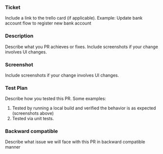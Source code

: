 ### Ticket

Include a link to the trello card (if applicable).
Example: Update bank account flow to register new bank account

### Description

Describe what you PR achieves or fixes. Include screenshots if your change involves UI changes.

### Screenshot

Include screenshots if your change involves UI changes.

### Test Plan

Describe how you tested this PR. Some examples:
1) Tested by running a local build and verified the behavior is as expected (screenshots above) 
2) Tested via unit tests.

### Backward compatible

Describe what issue we will face with this PR in backward compatible manner
